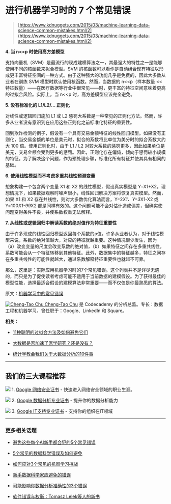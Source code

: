 # 进行机器学习时的 7 个常见错误

> [https://www.kdnuggets.com/2015/03/machine-learning-data-science-common-mistakes.html/2](https://www.kdnuggets.com/2015/03/machine-learning-data-science-common-mistakes.html/2)

**4\. 当 n<<p 时使用高方差模型**

支持向量机（SVM）是最流行的现成建模算法之一，其最强大的特性之一是能够使用不同的核函数来拟合模型。SVM 的核函数可以看作是自动组合现有特征以形成更丰富特征空间的一种方式。由于这种强大的功能几乎是免费的，因此大多数从业者在训练 SVM 模型时默认使用核函数。然而，当数据的 n<<p（样本数量 << 特征数量）——在医疗数据等行业中很常见——时，更丰富的特征空间意味着更高的过拟合风险。实际上，当 n<<p 时，高方差模型应该完全避免。

**5\. 没有标准化的 L1/L2/... 正则化**

对线性或逻辑回归施加 L1 或 L2 惩罚大系数是一种常见的正则化方法。然而，许多从业者没有意识到在应用这些正则化之前标准化特征的重要性。

回到欺诈检测的例子，假设有一个具有交易金额特征的线性回归模型。如果没有正则化，当交易金额的单位是美元时，拟合的系数将比单位为美分时的拟合系数大约大 100 倍。使用正则化时，由于 L1 / L2 对较大系数的惩罚更多，因此如果单位是美元，交易金额会受到更多的惩罚。因此，正则化存在偏倚，倾向于惩罚较小规模的特征。为了解决这个问题，作为预处理步骤，标准化所有特征并使其具有相同的基础。

**6\. 使用线性模型而不考虑多重共线性预测变量**

想象构建一个包含两个变量 X1 和 X2 的线性模型，假设真实模型是 Y=X1+X2。理想情况下，如果数据观察时噪声很小，线性回归解决方案将恢复真实模型。然而，如果 X1 和 X2 存在共线性，则对大多数优化算法而言，Y=2*X1、Y=3*X1-X2 或 Y=100*X1-99*X2 都是同样有效的。这个问题可能不会对估计造成偏差，但确实使问题变得条件不良，并使系数权重无法解释。

**7\. 从线性或逻辑回归中解读系数的绝对值作为特征重要性**

由于许多现成的线性回归模型返回每个系数的p值，许多从业者认为，对于线性模型来说，系数的绝对值越大，对应的特征就越重要。这种情况很少发生，因为（a）改变变量的尺度会改变系数的绝对值，（b）如果特征之间存在多重共线性，系数可能会从一个特征转移到其他特征。此外，数据集中的特征越多，特征之间存在多重共线性的可能性就越大，通过系数解释特征重要性也就越不可靠。

那么，这里是：实际应用机器学习时的7个常见错误。这个列表并不是详尽无遗的，而只是为了促使读者考虑可能不适用于当前数据的建模假设。为了获得最佳的模型性能，选择最适合假设的建模算法非常重要——而不仅仅是你最熟悉的算法。

原文：[机器学习中的常见错误](http://ml.posthaven.com/machine-learning-done-wrong)

[![Cheng-Tao Chu](../Images/67e7fc5d72f45623fe838afafbe01821.png) Cheng-Tao Chu](https://www.linkedin.com/pub/cheng-tao-chu/4/80/783) 是 Codecademy 的分析总监。专长：数据工程和机器学习。曾任职于：Google、LinkedIn 和 Square。

**相关：**

+   [11种聪明的过拟合方法及如何避免它们](/2015/01/clever-methods-overfitting-avoid.html)

+   [大数据是否加速了医学研究？还是没有？](/2014/10/big-data-accelerates-medical-research-or-not.html)

+   [统计学教会我们关于大数据分析的10件事](/2015/02/10-things-statistics-big-data-analysis.html)

* * *

## 我们的三大课程推荐

![](../Images/0244c01ba9267c002ef39d4907e0b8fb.png) 1\. [Google 网络安全证书](https://www.kdnuggets.com/google-cybersecurity) - 快速进入网络安全领域的职业生涯。

![](../Images/e225c49c3c91745821c8c0368bf04711.png) 2\. [Google 数据分析专业证书](https://www.kdnuggets.com/google-data-analytics) - 提升你的数据分析能力

![](../Images/0244c01ba9267c002ef39d4907e0b8fb.png) 3\. [Google IT支持专业证书](https://www.kdnuggets.com/google-itsupport) - 支持你的组织在IT领域

* * *

### 更多相关话题

+   [避免这些每个AI新手都会犯的5个常见错误](https://www.kdnuggets.com/avoid-these-5-common-mistakes-every-novice-in-ai-makes)

+   [5个常见的数据科学错误及如何避免](https://www.kdnuggets.com/5-common-data-science-mistakes-and-how-to-avoid-them)

+   [如何应对3个常见的机器学习挑战](https://www.kdnuggets.com/2022/09/comet-tackle-3-common-machine-learning-challenges.html)

+   [新手数据科学家应避免的错误](https://www.kdnuggets.com/2022/06/mistakes-newbie-data-scientists-avoid.html)

+   [可能影响你数据分析准确性的3个错误](https://www.kdnuggets.com/2023/03/3-mistakes-could-affecting-accuracy-data-analytics.html)

+   [软件错误与权衡：Tomasz Lelek等人的新书](https://www.kdnuggets.com/2021/12/manning-software-mistakes-tradeoffs-book.html)
